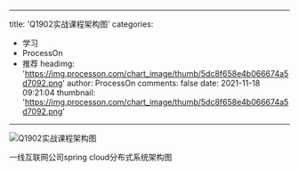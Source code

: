 
---
title: 'Q1902实战课程架构图'
categories: 
 - 学习
 - ProcessOn
 - 推荐
headimg: 'https://img.processon.com/chart_image/thumb/5dc8f658e4b066674a5d7092.png'
author: ProcessOn
comments: false
date: 2021-11-18 09:21:04
thumbnail: 'https://img.processon.com/chart_image/thumb/5dc8f658e4b066674a5d7092.png'
---

<div>   
<img class="thumb" alt="Q1902实战课程架构图" src="https://img.processon.com/chart_image/thumb/5dc8f658e4b066674a5d7092.png" referrerpolicy="no-referrer">
<p>一线互联网公司spring cloud分布式系统架构图</p>  
</div>
            